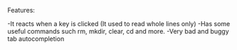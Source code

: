 Features:

-It reacts when a key is clicked (It used to read whole lines only)
-Has some useful commands such rm, mkdir, clear, cd and more.
-Very bad and buggy tab autocompletion
